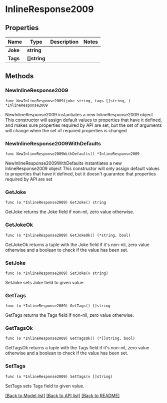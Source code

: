 # InlineResponse2009

## Properties

Name | Type | Description | Notes
------------ | ------------- | ------------- | -------------
**Joke** | **string** |  | 
**Tags** | **[]string** |  | 

## Methods

### NewInlineResponse2009

`func NewInlineResponse2009(joke string, tags []string, ) *InlineResponse2009`

NewInlineResponse2009 instantiates a new InlineResponse2009 object
This constructor will assign default values to properties that have it defined,
and makes sure properties required by API are set, but the set of arguments
will change when the set of required properties is changed

### NewInlineResponse2009WithDefaults

`func NewInlineResponse2009WithDefaults() *InlineResponse2009`

NewInlineResponse2009WithDefaults instantiates a new InlineResponse2009 object
This constructor will only assign default values to properties that have it defined,
but it doesn't guarantee that properties required by API are set

### GetJoke

`func (o *InlineResponse2009) GetJoke() string`

GetJoke returns the Joke field if non-nil, zero value otherwise.

### GetJokeOk

`func (o *InlineResponse2009) GetJokeOk() (*string, bool)`

GetJokeOk returns a tuple with the Joke field if it's non-nil, zero value otherwise
and a boolean to check if the value has been set.

### SetJoke

`func (o *InlineResponse2009) SetJoke(v string)`

SetJoke sets Joke field to given value.


### GetTags

`func (o *InlineResponse2009) GetTags() []string`

GetTags returns the Tags field if non-nil, zero value otherwise.

### GetTagsOk

`func (o *InlineResponse2009) GetTagsOk() (*[]string, bool)`

GetTagsOk returns a tuple with the Tags field if it's non-nil, zero value otherwise
and a boolean to check if the value has been set.

### SetTags

`func (o *InlineResponse2009) SetTags(v []string)`

SetTags sets Tags field to given value.



[[Back to Model list]](../README.md#documentation-for-models) [[Back to API list]](../README.md#documentation-for-api-endpoints) [[Back to README]](../README.md)


